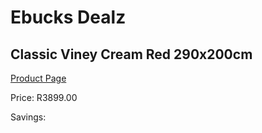 
# Ebucks Dealz
## Classic Viney Cream Red 290x200cm
[Product Page](https://www.ebucks.com/web/shop/productSelected.do?prodId=1210122933&catId=1209942745)

Price: R3899.00

Savings: 


	